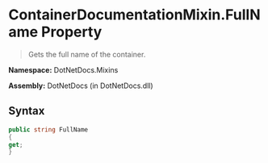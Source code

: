# ContainerDocumentationMixin.FullName Property
> Gets the full name of the container.

**Namespace:** DotNetDocs.Mixins

**Assembly:** DotNetDocs (in DotNetDocs.dll)
## Syntax
```csharp
public string FullName
{
get;
}
```
